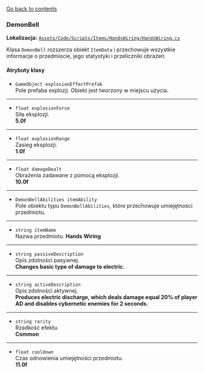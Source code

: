 [Go back to contents](../../../contents.md)

### DemonBell

**Lokalizacja:** [`Assets/Code/Scripts/Items/HandsWiring/HandsWiring.cs`](../../../../Assets/Code/Scripts/Items/HandsWiring/HandsWiring.cs)

Klasa `DemonBell` rozszerza obiekt `ItemData` i przechowuje wszystkie informacje o przedmiocie, jego statystyki i przeliczniki obrażeń.

#### Atrybuty klasy

- `GameObject explosionEffectPrefab`  
  Pole prefaba explozji. Obiekt jest tworzony w miejscu użycia.
---
- `float explosionForce`  
  Siła eksplozji.  
  **5.0f**
---
- `float explosionRange`  
  Zasieg eksplozji.  
  **1.0f**
---
- `float damageDealt`  
  Obrażenia zadawane z pomocą eksplozji.  
  **10.0f**
---
- `DemonBellAbilities itemAbility`  
  Pole obiektu typu `DemonBellAbilities`, które przechowuje umiejętności przedmiotu.
---
- `string itemName`  
  Nazwa przedmiotu.
  **Hands Wiring**
---
- `string passiveDescription`  
  Opis zdolności pasywnej.  
  **Changes basic type of damage to electric.**
---
- `string activeDescription`  
  Opis zdolności aktywnej.  
  **Produces electric discharge, which deals damage equal 20% of player AD and disables cybernetic enemies for 2 seconds.**
---
- `string rarity`  
  Rzadkość efektu.  
  **Common**
---
- `float cooldown`  
  Czas odnowienia umiejętności przedmiotu.  
  **11.0f**